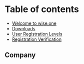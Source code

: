 # Table of contents

* [Welcome to wise.one](README.md)
* [Downloads](downloads.md)
* [User Registration Levels](authentication-and-user-accounts.md)
* [Registration Verification](registration-verification.md)

## Company

